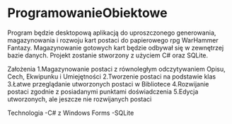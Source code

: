 # ProgramowanieObiektowe

Program będzie desktopową aplikacją do uproszczonego generowania, magazynowania i rozwoju kart postaci do papierowego rpg WarHammer Fantazy. Magazynowanie gotowych kart będzie odbywał się w zewnętrzej bazie danych. Projekt zostanie stworzony z użyciem C# oraz SQLite.

Założenia
1.Magazynowanie postaci z równoległym odczytywaniem Opisu, Cech, Ekwipunku i Umiejętności 
2.Tworzenie postaci na podstawie klas
3.Łatwe przeglądanie utworzonych postaci w Bibliotece
4.Rozwijanie postaci zgodnie z posiadanymi punktami doświadczenia
5.Edycja utworzonych, ale jeszcze nie rozwijanych postaci

Technologia
-C# z Windows Forms
-SQLite

